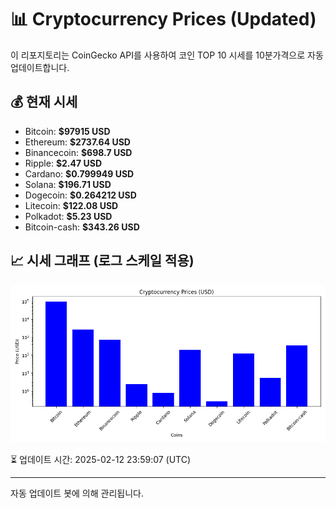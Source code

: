 
# 📊 Cryptocurrency Prices (Updated)

이 리포지토리는 CoinGecko API를 사용하여 코인 TOP 10 시세를 10분가격으로 자동 업데이트합니다.

## 💰 현재 시세
- Bitcoin: **$97915 USD**
- Ethereum: **$2737.64 USD**
- Binancecoin: **$698.7 USD**
- Ripple: **$2.47 USD**
- Cardano: **$0.799949 USD**
- Solana: **$196.71 USD**
- Dogecoin: **$0.264212 USD**
- Litecoin: **$122.08 USD**
- Polkadot: **$5.23 USD**
- Bitcoin-cash: **$343.26 USD**

## 📈 시세 그래프 (로그 스케일 적용)
![Crypto Prices](crypto_prices.png)

⏳ 업데이트 시간: 2025-02-12 23:59:07 (UTC)

---
자동 업데이트 봇에 의해 관리됩니다.

